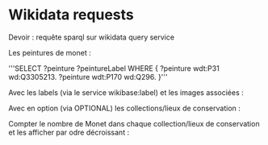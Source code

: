 # Wikidata requests
Devoir : requête sparql sur wikidata query service

Les peintures de monet :

'''SELECT ?peinture ?peintureLabel WHERE {
  ?peinture wdt:P31 wd:Q3305213.
  ?peinture wdt:P170 wd:Q296.
}'''

Avec les labels (via le service wikibase:label) et les images associées :

Avec en option (via OPTIONAL) les collections/lieux de conservation :

Compter le nombre de Monet dans chaque collection/lieux de conservation et les afficher par odre décroissant :
